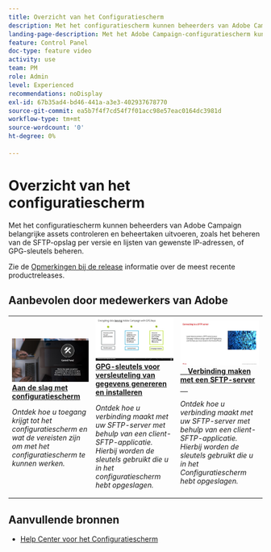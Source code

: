 ```yaml
---
title: Overzicht van het Configuratiescherm
description: Met het configuratiescherm kunnen beheerders van Adobe Campaign belangrijke assets controleren en beheertaken uitvoeren, zoals het beheren van de SFTP-opslag per versie en lijsten van gewenste IP-adressen, of GPG-sleutels beheren.
landing-page-description: Met het Adobe Campaign-configuratiescherm kunnen beheerders van Adobe Campaign belangrijke assets controleren en beheertaken uitvoeren, zoals het beheren van SFTP-opslag per versie en lijsten van gewenste IP-adressen, of GPG-sleutels beheren.
feature: Control Panel
doc-type: feature video
activity: use
team: PM
role: Admin
level: Experienced
recommendations: noDisplay
exl-id: 67b35ad4-bd46-441a-a3e3-402937678770
source-git-commit: ea5b7f4f7cd54f7f01acc98e57eac0164dc3981d
workflow-type: tm+mt
source-wordcount: '0'
ht-degree: 0%

---
```


# Overzicht van het configuratiescherm

Met het configuratiescherm kunnen beheerders van Adobe Campaign belangrijke assets controleren en beheertaken uitvoeren, zoals het beheren van de SFTP-opslag per versie en lijsten van gewenste IP-adressen, of GPG-sleutels beheren.

Zie de [Opmerkingen bij de release](https://experienceleague.adobe.com/docs/control-panel/using/release-notes.html?lang=nl) informatie over de meest recente productreleases.

## Aanbevolen door medewerkers van Adobe

<table>
<tr>
<td>
    <a href="./get-started.md">
      <img alt="Verbinding maken met een SFTP-server" src="./assets/kt-6385.jpg" />
    </a>
    <div>
      <a href="./get-started.md">
    <strong>Aan de slag met configuratiescherm</strong>
    </a>
    </div>
    <p>
    <em>Ontdek hoe u toegang krijgt tot het configuratiescherm en wat de vereisten zijn om met het configuratiescherm te kunnen werken. </em>
    <p>
  </td>
  <td>
    <a href="./instance-settings/gpg-key-management/generate-and-install-gpg-keys.md">
      <img alt="Verbinding maken met een SFTP-server" src="./assets/36386.jpg" />
    </a>
    <div>
      <a href="./instance-settings/gpg-key-management/generate-and-install-gpg-keys.md">
    <strong>GPG-sleutels voor versleuteling van gegevens genereren en installeren</strong>
    </a>
    </div>
    <p>
    <em>Ontdek hoe u verbinding maakt met uw SFTP-server met behulp van een client-SFTP-applicatie. Hierbij worden de sleutels gebruikt die u in het configuratiescherm hebt opgeslagen. </em>
    <p>
  </td>
  <td>
    <a href="./sftp-management/connect-to-sftp-server.md">
      <img alt="Verbinding maken met een SFTP-server" src="./assets/27263.jpg" />
    </a>
    <div>
      <a href="./sftp-management/connect-to-sftp-server.md">
    <strong>Verbinding maken met een SFTP-server</strong>
    </a>
    </div>
    <p>
    <em>Ontdek hoe u verbinding maakt met uw SFTP-server met behulp van een client-SFTP-applicatie. Hierbij worden de sleutels gebruikt die u in het Configuratiescherm hebt opgeslagen. </em>
    <p>
  </td>
</tr>
</table>

## Aanvullende bronnen

* [Help Center voor het Configuratiescherm](https://experienceleague.adobe.com/docs/control-panel/using/control-panel-home.html?lang=nl)
